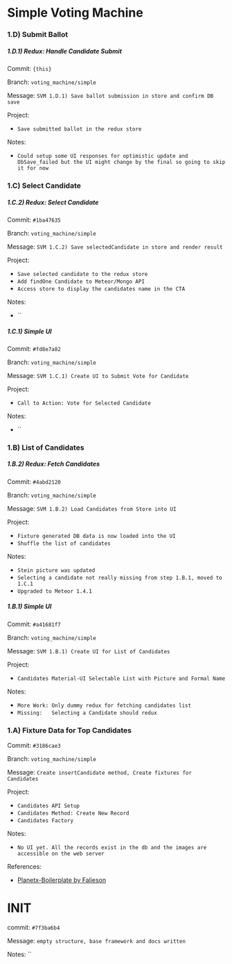 # Simple Voting Machine
### 1.D) Submit Ballot
##### 1.D.1) Redux: Handle Candidate Submit
Commit: `{this}`

Branch: `voting_machine/simple`

Message: `SVM 1.D.1) Save ballot submission in store and confirm DB save`

Project:
* `Save submitted ballot in the redux store`

Notes:
* `Could setup some UI responses for optimistic update and DbSave_failed but the UI might change by the final so going to skip it for now`


### 1.C) Select Candidate
##### 1.C.2) Redux: Select Candidate
Commit: `#1ba47635`

Branch: `voting_machine/simple`

Message: `SVM 1.C.2) Save selectedCandidate in store and render result`

Project:
* `Save selected candidate to the redux store`
* `Add findOne Candidate to Meteor/Mongo API`
* `Access store to display the candidates name in the CTA`

Notes:
* ``


##### 1.C.1) Simple UI
Commit: `#fd8e7a82`

Branch: `voting_machine/simple`

Message: `SVM 1.C.1) Create UI to Submit Vote for Candidate`

Project:
* `Call to Action: Vote for Selected Candidate`

Notes:
* ``

### 1.B) List of Candidates
##### 1.B.2) Redux: Fetch Candidates
Commit: `#4abd2120`

Branch: `voting_machine/simple`

Message: `SVM 1.B.2) Load Candidates from Store into UI`

Project:
* `Fixture generated DB data is now loaded into the UI`
* `Shuffle the list of candidates`

Notes:
* `Stein picture was updated`
* `Selecting a candidate not really missing from step 1.B.1, moved to 1.C.1`
* `Upgraded to Meteor 1.4.1`

##### 1.B.1) Simple UI
Commit: `#a41681f7`

Branch: `voting_machine/simple`

Message: `SVM 1.B.1) Create UI for List of Candidates`

Project:
* `Candidates Material-UI Selectable List with Picture and Formal Name`

Notes:
* `More Work: Only dummy redux for fetching candidates list`
* `Missing:   Selecting a Candidate should redux`


### 1.A) Fixture Data for Top Candidates
Commit: `#3186cae3`

Branch: `voting_machine/simple`

Message: `Create insertCandidate method, Create fixtures for Candidates`

Project:
* `Candidates API Setup`
* `Candidates Method: Create New Record`
* `Candidates Factory`

Notes:
* `No UI yet. All the records exist in the db and the images are accessible on the web server`

References:
* [Planetx-Boilerplate by Falieson](https://github.com/Falieson/planetx-boilerplate)



# INIT #
commit: `#7f3ba6b4`

Message:  `empty structure, base framework and docs written`

Notes: ``
